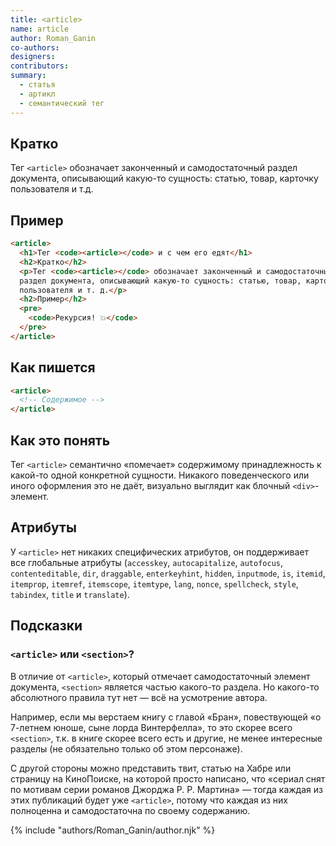 ```yaml
---
title: <article>
name: article
author: Roman_Ganin
co-authors:
designers:
contributors:
summary:
  - статья
  - артикл
  - семантический тег
---
```


## Кратко

Тег `<article>` обозначает законченный и самодостаточный раздел документа, описывающий какую-то сущность: статью, товар, карточку пользователя и т.д.

## Пример

```html
<article>
  <h1>Тег <code><article></code> и с чем его едят</h1>
  <h2>Кратко</h2>
  <p>Тег <code><article></code> обозначает законченный и самодостаточный
  раздел документа, описывающий какую-то сущность: статью, товар, карточку
  пользователя и т. д.</p>
  <h2>Пример</h2>
  <pre>
    <code>Рекурсия! 💥</code>
  </pre>
</article>
```

## Как пишется

```html
<article>
  <!-- Содержимое -->
</article>
```

## Как это понять

Тег `<article>` семантично «помечает» содержимому принадлежность к какой-то одной конкретной сущности. Никакого поведенческого или иного оформления это не даёт, визуально выглядит как блочный `<div>`-элемент.

## Атрибуты

У `<article>` нет никаких специфических атрибутов, он поддерживает все глобальные атрибуты (`accesskey`, `autocapitalize`, `autofocus`, `contenteditable`, `dir`, `draggable`, `enterkeyhint`, `hidden`, `inputmode`, `is`, `itemid`, `itemprop`, `itemref`, `itemscope`, `itemtype`, `lang`, `nonce`, `spellcheck`, `style`, `tabindex`, `title` и `translate`).

## Подсказки

### `<article>` или `<section>`?

В отличие от `<article>`, который отмечает самодостаточный элемент документа, `<section>` является частью какого-то раздела. Но какого-то абсолютного правила тут нет — всё на усмотрение автора.

Например, если мы верстаем книгу с главой «Бран», повествующей «о 7-летнем юноше, сыне лорда Винтерфелла», то это скорее всего `<section>`, т.к. в книге скорее всего есть и другие, не менее интересные разделы (не обязательно только об этом персонаже).

С другой стороны можно представить твит, статью на Хабре или страницу на КиноПоиске, на которой просто написано, что «сериал снят по мотивам серии романов Джорджа Р. Р. Мартина» — тогда каждая из этих публикаций будет уже `<article>`, потому что каждая из них полноценна и самодостаточна по своему содержанию.

{% include "authors/Roman_Ganin/author.njk" %}
